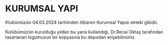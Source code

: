 # KURUMSAL YAPI
Klubümüzün 04.03.2024 tarihinden itibaren Kurumsal Yapısı ekteki gibidir.

Kulübümüzün kurulduğu yıldan bu yana kullandığı, Dr.Recai Oktaş tarafından tasarlanan logomuzun bir kopyasına bu depodan erişebilirsiniz.
